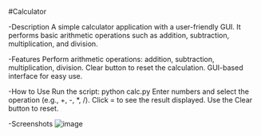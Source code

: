 #Calculator

-Description
A simple calculator application with a user-friendly GUI. It performs basic arithmetic operations such as addition, subtraction, multiplication, and division.

-Features
Perform arithmetic operations: addition, subtraction, multiplication, division.
Clear button to reset the calculation.
GUI-based interface for easy use.

-How to Use
Run the script: python calc.py
Enter numbers and select the operation (e.g., +, -, *, /).
Click = to see the result displayed.
Use the Clear button to reset.

-Screenshots
![image](https://github.com/user-attachments/assets/20ddf01f-af86-4639-9869-57d25eaac28d)
